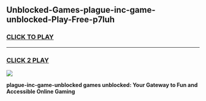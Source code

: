 
## Unblocked-Games-plague-inc-game-unblocked-Play-Free-p7luh
<h3>
<a href="https://premium76.site?title=plague-inc-game-unblocked&ref=15A">CLICK TO PLAY</a></h3>
<hr>

<h3>
<a href="https://premium76.site?title=plague-inc-game-unblocked&ref=15A">CLICK 2 PLAY</a>
  
</h3>

<a href="https://premium76.site?title=plague-inc-game-unblocked&ref=15A"><img src="https://clearcache.store/games.png"></a>


**plague-inc-game-unblocked games unblocked: Your Gateway to Fun and Accessible Online Gaming**
